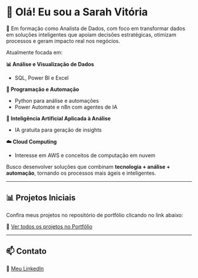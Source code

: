 # 👋 Olá! Eu sou a Sarah Vitória

🎯 Em formação como Analista de Dados, com foco em transformar dados em soluções inteligentes que apoiam decisões estratégicas, otimizam processos e geram impacto real nos negócios.

Atualmente focada em:

**📊 Análise e Visualização de Dados**
- SQL, Power BI e Excel

**🐍 Programação e Automação**
- Python para análise e automações
- Power Automate e n8n com agentes de IA

**🤖 Inteligência Artificial Aplicada à Análise**
- IA gratuita para geração de insights

**☁️ Cloud Computing**
- Interesse em AWS e conceitos de computação em nuvem

Busco desenvolver soluções que combinam **tecnologia + análise + automação**, tornando os processos mais ágeis e inteligentes.

---

## 📊 Projetos Iniciais

Confira meus projetos no repositório de portfólio clicando no link abaixo:

🔗 [Ver todos os projetos no Portfólio](https://github.com/SarahVBR/Portf-lio-)

---

## 📫 Contato

🔗 [Meu LinkedIn](https://www.linkedin.com/in/sarah-vitoria-rodrigues-4065b61a5/)
